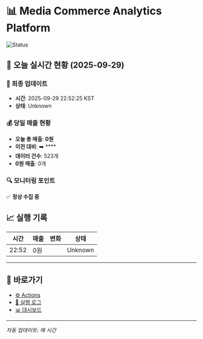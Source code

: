 # 📊 Media Commerce Analytics Platform

![Status](https://img.shields.io/badge/크롤링-시작-blue)

## 🚀 오늘 실시간 현황 (2025-09-29)

### 📍 최종 업데이트
- **시간**: 2025-09-29 22:52:25 KST
- **상태**: Unknown

### 💰 당일 매출 현황
- **오늘 총 매출**: **0원**
- **이전 대비**: ➡️ ****
- **데이터 건수**: 523개
- **0원 매출**: 0개

### 🔍 모니터링 포인트

✅ **정상 수집 중**


## 📈 실행 기록

| 시간 | 매출 | 변화 | 상태 |
|------|------|------|------|
| 22:52 | 0원 |  | Unknown |

---

## 🔗 바로가기

- [⚙️ Actions](../../actions)
- [📝 실행 로그](../../actions/workflows/daily_scraping.yml)
- [📊 대시보드](dashboard/)

---

*자동 업데이트: 매 시간*
